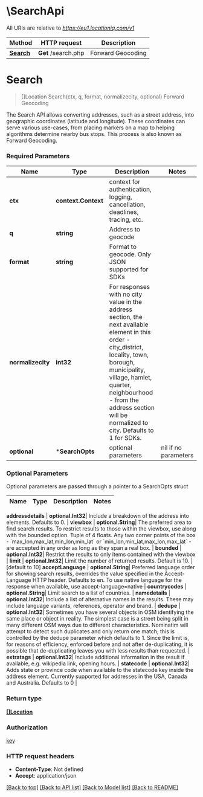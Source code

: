 # \SearchApi

All URIs are relative to *https://eu1.locationiq.com/v1*

Method | HTTP request | Description
------------- | ------------- | -------------
[**Search**](SearchApi.md#Search) | **Get** /search.php | Forward Geocoding


# **Search**
> []Location Search(ctx, q, format, normalizecity, optional)
Forward Geocoding

The Search API allows converting addresses, such as a street address, into geographic coordinates (latitude and longitude). These coordinates can serve various use-cases, from placing markers on a map to helping algorithms determine nearby bus stops. This process is also known as Forward Geocoding.

### Required Parameters

Name | Type | Description  | Notes
------------- | ------------- | ------------- | -------------
 **ctx** | **context.Context** | context for authentication, logging, cancellation, deadlines, tracing, etc.
  **q** | **string**| Address to geocode | 
  **format** | **string**| Format to geocode. Only JSON supported for SDKs | 
  **normalizecity** | **int32**| For responses with no city value in the address section, the next available element in this order - city_district, locality, town, borough, municipality, village, hamlet, quarter, neighbourhood - from the address section will be normalized to city. Defaults to 1 for SDKs. | 
 **optional** | ***SearchOpts** | optional parameters | nil if no parameters

### Optional Parameters
Optional parameters are passed through a pointer to a SearchOpts struct

Name | Type | Description  | Notes
------------- | ------------- | ------------- | -------------



 **addressdetails** | **optional.Int32**| Include a breakdown of the address into elements. Defaults to 0. | 
 **viewbox** | **optional.String**| The preferred area to find search results.  To restrict results to those within the viewbox, use along with the bounded option. Tuple of 4 floats. Any two corner points of the box - &#x60;max_lon,max_lat,min_lon,min_lat&#x60; or &#x60;min_lon,min_lat,max_lon,max_lat&#x60; - are accepted in any order as long as they span a real box.  | 
 **bounded** | **optional.Int32**| Restrict the results to only items contained with the viewbox | 
 **limit** | **optional.Int32**| Limit the number of returned results. Default is 10. | [default to 10]
 **acceptLanguage** | **optional.String**| Preferred language order for showing search results, overrides the value specified in the Accept-Language HTTP header. Defaults to en. To use native language for the response when available, use accept-language&#x3D;native | 
 **countrycodes** | **optional.String**| Limit search to a list of countries. | 
 **namedetails** | **optional.Int32**| Include a list of alternative names in the results. These may include language variants, references, operator and brand. | 
 **dedupe** | **optional.Int32**| Sometimes you have several objects in OSM identifying the same place or object in reality. The simplest case is a street being split in many different OSM ways due to different characteristics. Nominatim will attempt to detect such duplicates and only return one match; this is controlled by the dedupe parameter which defaults to 1. Since the limit is, for reasons of efficiency, enforced before and not after de-duplicating, it is possible that de-duplicating leaves you with less results than requested. | 
 **extratags** | **optional.Int32**| Include additional information in the result if available, e.g. wikipedia link, opening hours. | 
 **statecode** | **optional.Int32**| Adds state or province code when available to the statecode key inside the address element. Currently supported for addresses in the USA, Canada and Australia. Defaults to 0 | 

### Return type

[**[]Location**](location.md)

### Authorization

[key](../README.md#key)

### HTTP request headers

 - **Content-Type**: Not defined
 - **Accept**: application/json

[[Back to top]](#) [[Back to API list]](../README.md#documentation-for-api-endpoints) [[Back to Model list]](../README.md#documentation-for-models) [[Back to README]](../README.md)

